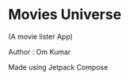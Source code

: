 <p><h1>Movies Universe</h1><p>(A movie lister App)</p></p>
<p>Author : Om Kumar</p>
<p>Made using Jetpack Compose</p>
